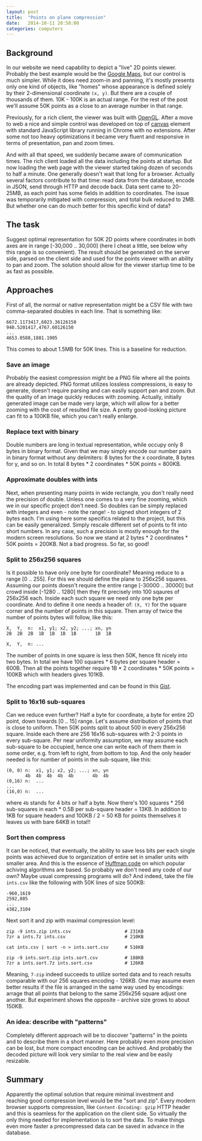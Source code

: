 ```yaml
---
layout: post
title:  "Points on plane compression"
date:   2014-10-11 20:58:00
categories: computers
---
```


## Background

In our website we need capability to depict a "live" 2D points viewer. Probably
the best example would be the [Google Maps](https://maps.google.com/), but
our control is much simpler. While it does need zoom-in and panning, it's mostly
presents only one kind of objects, like "homes" whose appearance is defined
solely by their 2-dimensional coordinate `(x, y)`. But there are a couple of
thousands of them. 10K - 100K is an actual range. For the rest of the post we'll
assume 50K points as a close to an average number in that range.

Previously, for a rich client, the viewer was built with
[OpenGL](https://www.opengl.org). After a move to web a nice and simple control
was developed on top of [canvas](www.w3schools.com/html/html5_canvas.asp)
element with standard JavaScript library running in Chrome with no extensions.
After some not too heavy optimizations it became very fluent and responsive in
terms of presentation, pan and zoom times.

And with all that speed, we suddenly became aware of communication times. The
rich client loaded all the data including the points at startup. But now loading
the web page with the viewer started taking dozen of seconds to half a minute.
One generally doesn't wait that long for a browser. Actually several factors
contribute to that time: read data from the database, encode in JSON, send
through HTTP and decode back. Data sent came to 20-25MB, as each point has some
fields in addition to coordinates. The issue was temporarily mitigated with
compression, and total bulk reduced to 2MB. But whether one can do much better
for this specific kind of data?

## The task

Suggest optimal representation for 50K 2D points where coordinates in both axes
are in range \[-30,000 .. 30,000\] (here I cheat a little, see below why this
range is so convenient). The result should be generated on the server side,
parsed on the client side and used for the points viewer with an ability to pan
and zoom. The solution should allow for the viewer startup time to be as fast as
possible.

## Approaches

First of all, the normal or native representation might be a CSV file with two
comma-separated doubles in each line. That is something like:

    6672.1173417,6023.36126150
    940.5201417,4767.60126150
    ...
    4653.0588,1881.1905

This comes to about 1.5MB for 50K lines. This is a baseline for reduction.

### Save an image

Probably the easiest compression might be a PNG file where all the points are
already depicted. PNG format utilizes lossless compressions, is easy to
generate, doesn't require parsing and can easily support pan and zoom. But
the quality of an image quickly reduces with zooming. Actually, initially
generated image can be made very large, which will allow for a better zooming
with the cost of resulted file size. A pretty good-looking picture can fit to
a 100KB file, which you can't really enlarge.

### Replace text with binary

Double numbers are long in textual representation, while occupy only 8 bytes
in binary format. Given that we may simply encode our number pairs in binary
format without any delimiters: 8 bytes for the x coordinate, 8 bytes for y,
and so on. In total 8 bytes * 2 coordinates * 50K points = 800KB.

### Approximate doubles with ints

Next, when presenting many points in wide rectangle, you don't really need
the precision of double. Unless one comes to a very fine zooming, which we in
our specific project don't need. So doubles can be simply replaced with
integers and even - note the range! - to signed short integers of 2 bytes
each. I'm using here some specifics related to the project, but this can be
easily generalized. Simply rescale different set of points to fit into short
numbers. In any case, such a precision is mostly enough for the modern
screen resolutions. So now we stand at 2 bytes * 2 coordinates * 50K points =
200KB. Not a bad progress. So far, so good!

### Split to 256x256 squares

Is it possible to have only one byte for coordinate? Meaning reduce to a
range \[0 .. 255\]. For this we should define the plane to 256x256 squares.
Assuming our points doesn't require the entire range \[-30000 .. 30000\] but
crowd inside \[-1280 .. 1280\] then they fit precisely into 100 sqaures of
256x256 each. Inside each such square we need only one byte per coordinate.
And to define it one needs a header of: `(X, Y)` for the square corner and
the number of points in this square. Then array of twice the number of points
bytes will follow, like this:

    X,  Y,  n:  x1, y1; x2, y2; ...; xn, yn
    2B  2B  2B  1B  1B  1B  1B       1B  1B

    X,  Y,  n: ...

The number of points in one square is less then 50K, hence fit nicely into
two bytes. In total we have 100 squares * 6 bytes per square header = 600B.
Then all the points together require 1B * 2 coordinates * 50K points = 100KB
which with headers gives 101KB.

The encoding part was implemented and can be found in this
[Gist](https://gist.github.com/barahilia/0b05006c8e33f453e4f4).

### Split to 16x16 sub-squares

Can we reduce even further? Half a byte for coordinate, a byte for entire 2D
point, down towards \[0 .. 15\] range. Let's assume distribution of points
that is close to uniform. Then 50K points split to about 500 in every 256x256
square. Inside each there are 256 16x16 sub-squares with 2-3 points in every
sub-square. Per near uniformity assumption, we may assume each sub-square to
be occupied, hence one can write each of them them in some order, e.g. from
left to right, from bottom to top. And the only header needed is for number
of points in the sub-square, like this:

    (0, 0) n:  x1, y1; x2, y2; ...; xn, yn
           4b  4b  4b  4b  4b       4b  4b
    (0,16) n:  ...
    ...
    (16,0) n:  ...

where `4b` stands for 4 bits or half a byte. Now there's 100 squares * 256
sub-squares in each * 0.5B per sub-square header = 13KB. In addition to 1KB
for square headers and 100KB / 2 = 50 KB for points themselves it leaves us
with bare 64KB in total!!

### Sort then compress

It can be noticed, that eventually, the ability to save less bits per each
single points was achieved due to organization of entire set in smaller units
with smaller area. And this is the essence of
[Huffman code](http://en.wikipedia.org/wiki/Huffman_coding) on which popular
achiving algorithms are based. So probably we don't need any code of our own?
Maybe usual compressing programs will do? And indeed, take the file
`ints.csv` like the following with 50K lines of size 500KB:

    -960,1619
    2592,805
    ...
    4382,3104

Next sort it and zip with maximal compression level:

    zip -9 ints.zip ints.csv                    # 231KB
    7zr a ints.7z ints.csv                      # 210KB
    
    cat ints.csv | sort -n > ints.sort.csv      # 516KB
    
    zip -9 ints.sort.zip ints.sort.csv          # 188KB
    7zr a ints.sort.7z ints.sort.csv            # 126KB

Meaning, `7-zip` indeed succeeds to utilize sorted data and to reach results
comparable with our 256 squares encoding - 126KB. One may assume even better
results if the file is arranged in the same way used by encodings: arrage
that all points that belong to the same 256x256 square adjust one another.
But experiment shows the opposite - archive size grows to about 150KB.

### An idea: describe with "patterns"

Completely different approach will be to discover "patterns" in the points and
to describe them in a short manner. Here probably even more precision can be
lost, but more compact encoding can be achived. And probably the decoded picture
will look very similar to the real view and be easily resizable.

## Summary

Apparently the optimal solution that require minimal investment and reaching
good compression level would be the "sort and zip". Every modern browser
supports compression, like `Content-Encoding: gzip` HTTP header and this is
seamless for the application on the client side. So virtually the only thing
needed for implementation is to sort the data. To make things even more faster
a precompressed data can be saved in advance in the database.


